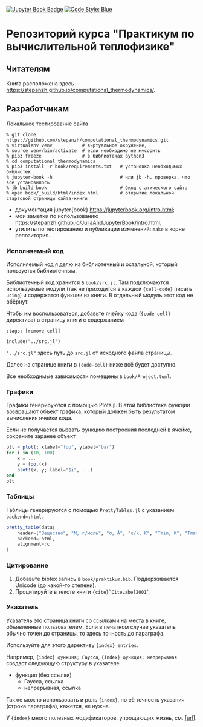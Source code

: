[![Jupyter Book Badge](https://jupyterbook.org/badge.svg)](https://stepanzh.github.io/JuliaAndJupyterBook/)
[![Code Style: Blue](https://img.shields.io/badge/code%20style-blue-4495d1.svg)](https://github.com/invenia/BlueStyle)

# Репозиторий курса "Практикум по вычислительной теплофизике"

## Читателям
Книга расположена здесь https://stepanzh.github.io/computational_thermodynamics/.

## Разработчикам

Локальное тестирование сайта

```console
% git clone https://github.com/stepanzh/computational_thermodynamics.git
% virtualenv venv           # виртуальное окружение,
% source venv/bin/activate  # если необходимо не мусорить
% pip3 freeze               # в библиотеках python3
% cd computational_thermodynamics
% pip3 install -r book/requirements.txt   # установка необходимых библиотек
% jupyter-book -h                         # или jb -h, проверка, что всё установилось
% jb build book                           # билд статического сайта
% open book/_build/html/index.html        # открытие локальной стартовой страницы сайта-книги
```

- документация jupyter{book} https://jupyterbook.org/intro.html;
- мои заметки по использованию https://stepanzh.github.io/JuliaAndJupyterBook/intro.html;
- утилиты по тестированию и публикации изменений: `make` в корне репозитория. 

### Исполняемый код

Исполняемый код я делю на библиотечный и остальной, который пользуется библиотечным.

Библиотечный код хранится в `book/src.jl`.
Там подключаются используемые модули (так не приходится в каждой `{cell-code}` писать `using`) и содержатся функции из книги.
В отдельный модуль этот код не обёрнут.

Чтобы им воспользоваться, добавьте ячейку кода (`{code-cell}` директива) в страницу книги с содержанием

```
:tags: [remove-cell]

include("../src.jl")
```

`"../src.jl"` здесь путь до `src.jl` от исходного файла страницы.

Далее на странице книги в `{code-cell}` ниже всё будет доступно.

Все необходимые зависимости помещены в `book/Project.toml`.

### Графики

Графики генерируются с помощью Plots.jl. В этой библиотеке функции возвращают объект графика, который должен быть результатом вычисления ячейки кода.

Если не получается вызвать функцию построения последней в ячейке, сохраните заранее объект

```julia
plt = plot(; xlabel="foo", ylabel="bar")
for i in (10, 100)
    x = ...
    y = foo.(x)
    plot!(x, y; label="$i", ...)
end
plt
```

### Таблицы

Таблицы генерируются с помощью `PrettyTables.jl` с указанием `backend=:html`.

```julia
pretty_table(data;
    header=["Вещество", "M, г/моль", "σ, Å", "ε/k, K", "Tmin, K", "Tmax, K", "NIST"],
    backend=:html,
    alignment=:c
)
```

### Цитирование

1. Добавьте bibtex запись в `book/praktikum.bib`. Поддерживается Unicode (до какой-то степени).
2. Процитируйте в тексте книги ``` {cite}`CiteLabel2001` ```.

### Указатель

Указатель это страница книги со ссылками на места в книге, объявленные пользователем. Если в печатном случае указатель обычно точен до страницы, то здесь точность до параграфа.

Используйте для этого директиву `{index} entries`.

Например, `{index} функция; Гаусса`, `{index} функция; непрерывная` создаст следующую структуру в указателе

- функция (без ссылки)
    - Гаусса, ссылка
    - непрерывная, ссылка

Также можно использовать и роль `{index}`, но её точность указания (строка параграфа), кажется, не нужна.

У `{index}` много полезных модификаторов, упрощающих жизнь, см. [[url]](https://www.sphinx-doc.org/en/1.4.9/markup/misc.html?highlight=index#index-generating-markup).
